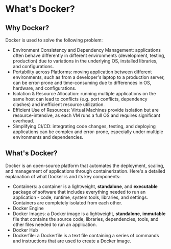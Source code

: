 # What's Docker?

## Why Docker?
Docker is used to solve the following problem:
- Environment Consistency and Dependency Management: applications often behave differently in different environments (development, testing, production) 
due to variations in the underlying OS, installed libraries, and configurations.
- Portability across Platforms: moving application between different environments, such as from a developer's laptop to a production server,
can be error-prone and time-consuming due to differences in OS, hardware, and configurations.
- Isolation & Resource Allocation: running multiple applications on the same host can lead to conflicts (e.g. port conflicts, dependency clashes)
and inefficient resource utilization.
- Efficient Use of Resources: Virtual Machines provide isolation but are resource-intensive, as each VM runs a full OS and requires significant overhead.
- Simplifying CI/CD: integrating code changes, testing, and deploying applications can be complex and error-prone, especially under multiple environments
and dependencies.

## What's Docker?
Docker is an open-source platform that automates the deployment, scaling, and management of applications through 
containerization. Here's a detailed explanation of what Docker is and its key components:
- Containers: a container is a lightweight, **standalone**, and **executable** package of software that includes everything needed
to run an application - code, runtime, system tools, libraries, and settings. Containers are completely isolated from each
other.
- Docker Engine
- Docker Images: a Docker image is a lightweight, **standalone**, **immutable** file that contains the source code, libraries, 
dependencies, tools, and other files needed to run an application.
- Docker Hub
- Dockerfile: a Dockerfile is a text file containing a series of commands and instructions that are used to create a Docker
image.